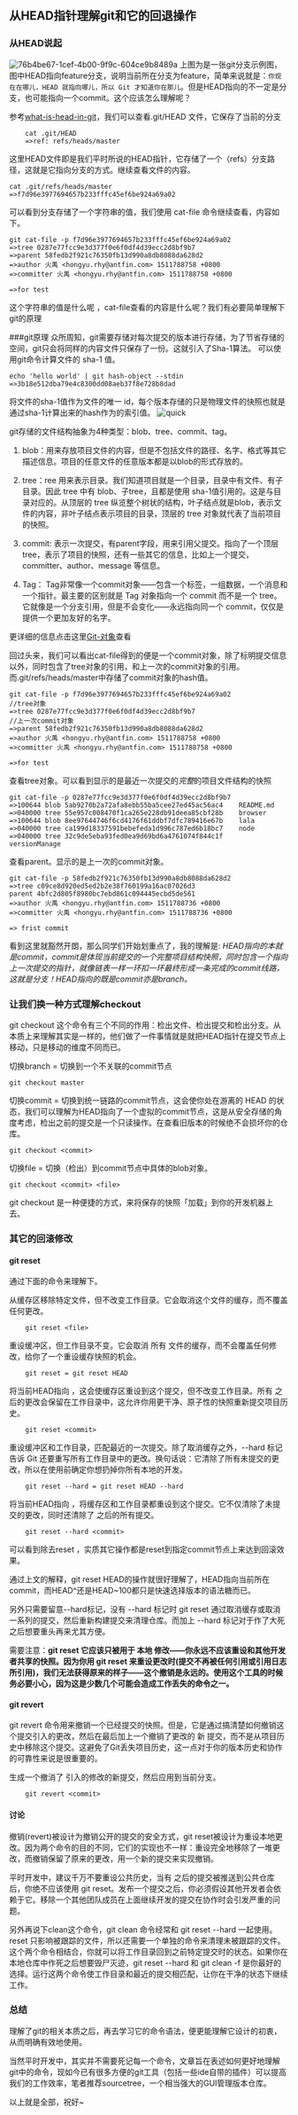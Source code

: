 ## 从HEAD指针理解git和它的回退操作
### 从HEAD说起

![76b4be67-1cef-4b00-9f9c-604ce9b8489a](../image/branch.png)
    上图为是一张git分支示例图，图中HEAD指向feature分支，说明当前所在分支为feature，简单来说就是：`你现在在哪儿，HEAD 就指向哪儿，所以 Git 才知道你在那儿`。但是HEAD指向的不一定是分支，也可能指向一个commit。这个应该怎么理解呢？
    
参考[what-is-head-in-git](http://stackoverflow.com/questions/2304087/what-is-head-in-git )，我们可以查看.git/HEAD 文件，它保存了当前的分支

```
    cat .git/HEAD
    =>ref: refs/heads/master
```

这里HEAD文件即是我们平时所说的HEAD指针，它存储了一个（refs）分支路径，这就是它指向分支的方式。继续查看文件的内容。

```
cat .git/refs/heads/master
=>f7d96e3977694657b233fffc45ef6be924a69a02
```
可以看到分支存储了一个字符串的值，我们使用 cat-file 命令继续查看，内容如下。

```
git cat-file -p f7d96e3977694657b233fffc45ef6be924a69a02
=>tree 0287e77fcc9e3d377f0e6f0df4d39ecc2d8bf9b7
=>parent 58fedb2f921c76350fb13d990a8db8088da628d2
=>author 火禹 <hongyu.rhy@antfin.com> 1511788758 +0800
=>committer 火禹 <hongyu.rhy@antfin.com> 1511788758 +0800

=>for test
```
    
这个字符串的值是什么呢 ，cat-file查看的内容是什么呢？我们有必要简单理解下git的原理

###git原理
众所周知，git需要存储对每次提交的版本进行存储，为了节省存储的空间，git只会将同样的内容文件只保存了一份。这就引入了Sha-1算法。
可以使用git命令计算文件的 sha-1 值。

```
echo 'hello world' | git hash-object --stdin
=>3b18e512dba79e4c8300dd08aeb37f8e728b8dad
```

将文件的sha-1值作为文件的唯一 id，每个版本存储的只是物理文件的快照也就是通过sha-1计算出来的hash作为的索引值。
![quick](../image/quick.png)

git存储的文件结构抽象为4种类型：blob、tree、commit、tag。

1. blob：用来存放项目文件的内容，但是不包括文件的路径、名字、格式等其它描述信息。项目的任意文件的任意版本都是以blob的形式存放的。

2. tree：ree 用来表示目录。我们知道项目就是一个目录，目录中有文件、有子目录。因此 tree 中有 blob、子tree，且都是使用 sha-1值引用的。这是与目录对应的。从顶层的 tree 纵览整个树状的结构，叶子结点就是blob，表示文件的内容，非叶子结点表示项目的目录，顶层的 tree 对象就代表了当前项目的快照。

3. commit: 表示一次提交，有parent字段，用来引用父提交。指向了一个顶层 tree，表示了项目的快照，还有一些其它的信息，比如上一个提交，committer、author、message 等信息。

4. Tag： Tag非常像一个commit对象——包含一个标签，一组数据，一个消息和一个指针。最主要的区别就是 Tag 对象指向一个 commit 而不是一个 tree。它就像是一个分支引用，但是不会变化——永远指向同一个 commit，仅仅是提供一个更加友好的名字。

更详细的信息点击这里[Git-对象](https://git-scm.com/book/zh/v1/Git-%E5%86%85%E9%83%A8%E5%8E%9F%E7%90%86-Git-%E5%AF%B9%E8%B1%A1)查看

回过头来，我们可以看出cat-file得到的便是一个commit对象，除了标明提交信息以外，同时包含了tree对象的引用，和上一次的commit对象的引用。而.git/refs/heads/master中存储了commit对象的hash值。

```
git cat-file -p f7d96e3977694657b233fffc45ef6be924a69a02
//tree对象
=>tree 0287e77fcc9e3d377f0e6f0df4d39ecc2d8bf9b7
//上一次commit对象
=>parent 58fedb2f921c76350fb13d990a8db8088da628d2
=>author 火禹 <hongyu.rhy@antfin.com> 1511788758 +0800
=>committer 火禹 <hongyu.rhy@antfin.com> 1511788758 +0800

=>for test
```

查看tree对象。可以看到显示的是最近一次提交的*完整*的项目文件结构的快照

```
git cat-file -p 0287e77fcc9e3d377f0e6f0df4d39ecc2d8bf9b7
=>100644 blob 5ab9270b2a72afa8ebb55ba5cee27ed45ac56ac4    README.md
=>040000 tree 55e957c008470f1ca265e228db91deea85cbf28b    browser
=>100644 blob 8ee97644746f6cd4176f61ddbf7dfc789416e67b    lala
=>040000 tree ca199d18337591bebefeda1d996c787ed6b18bc7    node
=>040000 tree 32c9de5eba93fed0ea9d69bd6a4761074f844c1f    versionManage
```

查看parent。显示的是上一次的commit对象。

```
git cat-file -p 58fedb2f921c76350fb13d990a8db8088da628d2
=>tree c09ce8d920ed5ed2b2e38f760199a16ac07026d3
parent 4bfc2d805f8980bc7ebd861c094445ecbd5de561
=>author 火禹 <hongyu.rhy@antfin.com> 1511788736 +0800
=>committer 火禹 <hongyu.rhy@antfin.com> 1511788736 +0800

=> frist commit
```
看到这里就豁然开朗，那么同学们开始划重点了，我的理解是: _HEAD指向的本就是commit，commit是体现当前提交的一个完整项目结构快照，同时包含一个指向上一次提交的指针，就像链表一样一环扣一环最终形成一条完成的commit线路，这就是分支！HEAD指向的既是commit亦是branch。_

### 让我们换一种方式理解checkout
git checkout 这个命令有三个不同的作用：检出文件、检出提交和检出分支。从本质上来理解其实是一样的，他们做了一件事情就是就把HEAD指针在提交节点上移动，只是移动的维度不同而已。

切换branch = 切换到一个不关联的commit节点

```
git checkout master
```
切换commit = 切换到统一链路的commit节点，这会使你处在游离的 HEAD 的状态，我们可以理解为HEAD指向了一个虚拟的commit节点，这是从安全存储的角度考虑，检出之前的提交是一个只读操作。在查看旧版本的时候绝不会损坏你的仓库。

```
git checkout <commit>
```
切换file = 切换（检出）到commit节点中具体的blob对象。

```
git checkout <commit> <file>
```
git checkout 是一种便捷的方式，来将保存的快照「加载」到你的开发机器上去。

### 其它的回滚修改
    
#### git reset

通过下面的命令来理解下。

从缓存区移除特定文件，但不改变工作目录。它会取消这个文件的缓存，而不覆盖任何更改。

```
    git reset <file>
```

重设缓冲区，但工作目录不变。它会取消 所有 文件的缓存，而不会覆盖任何修改，给你了一个重设缓存快照的机会。

```
    git reset = git reset HEAD
```

将当前HEAD指向 <commit>，这会使缓存区重设到这个提交，但不改变工作目录。所有 <commit> 之后的更改会保留在工作目录中，这允许你用更干净、原子性的快照重新提交项目历史。

```
    git reset <commit> 
```

重设缓冲区和工作目录，匹配最近的一次提交。除了取消缓存之外，--hard 标记告诉 Git 还要重写所有工作目录中的更改。换句话说：它清除了所有未提交的更改，所以在使用前确定你想扔掉你所有本地的开发。


```
    git reset --hard = git reset HEAD --hard
```

将当前HEAD指向 <commit>，将缓存区和工作目录都重设到这个提交。它不仅清除了未提交的更改，同时还清除了 <commit> 之后的所有提交。

```
    git reset --hard <commit>
```

可以看到除去reset <file>，实质其它操作都是reset到指定commit节点上来达到回滚效果。

通过上文的解释，git reset HEAD的操作就很好理解了，HEAD指向当前所在commit，而HEAD\^还是HEAD~100都只是快速选择版本的语法糖而已。

另外只需要留意--hard标记，没有 --hard 标记时 git reset 通过取消缓存或取消一系列的提交，然后重新构建提交来清理仓库。而加上 --hard 标记对于作了大死之后想要重头再来尤其方便。

需要注意：**git reset 它应该只被用于 本地 修改——你永远不应该重设和其他开发者共享的快照。因为你用 git reset 来重设更改时(提交不再被任何引用或引用日志所引用)，我们无法获得原来的样子——这个撤销是永远的。使用这个工具的时候务必要小心，因为这是少数几个可能会造成工作丢失的命令之一。**

#### git revert

git revert 命令用来撤销一个已经提交的快照。但是，它是通过搞清楚如何撤销这个提交引入的更改，然后在最后加上一个撤销了更改的 新 提交，而不是从项目历史中移除这个提交。这避免了Git丢失项目历史，这一点对于你的版本历史和协作的可靠性来说是很重要的。

生成一个撤消了 <commit> 引入的修改的新提交，然后应用到当前分支。

```
    git revert <commit>
```

#### 讨论
撤销(revert)被设计为撤销公开的提交的安全方式，git reset被设计为重设本地更改。因为两个命令的目的不同，它们的实现也不一样：重设完全地移除了一堆更改，而撤销保留了原来的更改，用一个新的提交来实现撤销。

平时开发中，建议千万不要重设公共历史，当有 <commit> 之后的提交被推送到公共仓库后，你绝不应该使用 git reset。发布一个提交之后，你必须假设其他开发者会依赖于它。移除一个其他团队成员在上面继续开发的提交在协作时会引发严重的问题。

另外再说下clean这个命令，git clean 命令经常和 git reset --hard 一起使用。reset 只影响被跟踪的文件，所以还需要一个单独的命令来清理未被跟踪的文件。这个两个命令相结合，你就可以将工作目录回到之前特定提交时的状态。如果你在本地仓库中作死之后想要毁尸灭迹，git reset --hard 和 git clean -f 是你最好的选择。运行这两个命令使工作目录和最近的提交相匹配，让你在干净的状态下继续工作。

### 总结

理解了git的相关本质之后，再去学习它的命令语法，便更能理解它设计的初衷，从而明确有效地使用。

当然平时开发中，其实并不需要死记每一个命令，文章旨在表述如何更好地理解git中的命令，现如今已有很多方便的git工具（包括一些ide自带的插件）可以提高我们的工作效率，笔者推荐sourcetree，一个相当强大的GUI管理版本仓库。

以上就是全部，祝好~







    
    
    



